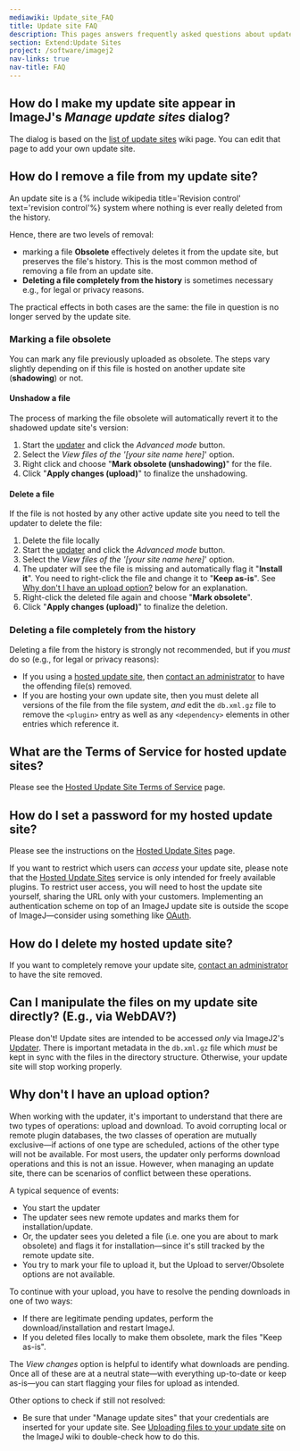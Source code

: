 ```yaml
---
mediawiki: Update_site_FAQ
title: Update site FAQ
description: This pages answers frequently asked questions about update sites.
section: Extend:Update Sites
project: /software/imagej2
nav-links: true
nav-title: FAQ
---
```


## How do I make my update site appear in ImageJ's *Manage update sites* dialog?

The dialog is based on the [list of update sites](/list-of-update-sites)
 wiki page. You can edit that page to add your own update site.

## How do I remove a file from my update site?

An update site is a {% include wikipedia title='Revision control' text='revision control'%} system where nothing is ever really deleted from the history.

Hence, there are two levels of removal:

-   marking a file **Obsolete** effectively deletes it from the update site, but preserves the file's history. This is the most common method of removing a file from an update site.
-   **Deleting a file completely from the history** is sometimes necessary e.g., for legal or privacy reasons.

The practical effects in both cases are the same: the file in question is no longer served by the update site.

### Marking a file obsolete

You can mark any file previously uploaded as obsolete. The steps vary slightly depending on if this file is hosted on another update site (**shadowing**) or not.

#### Unshadow a file

The process of marking the file obsolete will automatically revert it to the shadowed update site's version:

1.  Start the [updater](/plugins/updater) and click the *Advanced mode* button.
2.  Select the *View files of the '\[your site name here\]*' option.
3.  Right click and choose "**Mark obsolete (unshadowing)**" for the file.
4.  Click "**Apply changes (upload)**" to finalize the unshadowing.

#### Delete a file

If the file is not hosted by any other active update site you need to tell the updater to delete the file:

1.  Delete the file locally
2.  Start the [updater](/plugins/updater) and click the *Advanced mode* button.
3.  Select the *View files of the '\[your site name here\]*' option.
4.  The updater will see the file is missing and automatically flag it "**Install it**". You need to right-click the file and change it to "**Keep as-is**". See [Why don't I have an upload option?](#why-don't_I_have_an_upload_option?) below for an explanation.
5.  Right-click the deleted file again and choose "**Mark obsolete**".
6.  Click "**Apply changes (upload)**" to finalize the deletion.

### Deleting a file completely from the history

Deleting a file from the history is strongly not recommended, but if you *must* do so (e.g., for legal or privacy reasons):

-   If you using a [hosted update site](/update-sites/setup#creating-a-hosted-update-site), then [contact an administrator](/discuss) to have the offending file(s) removed.
-   If you are hosting your own update site, then you must delete all versions of the file from the file system, *and* edit the `db.xml.gz` file to remove the `<plugin>` entry as well as any `<dependency>` elements in other entries which reference it.

## What are the Terms of Service for hosted update sites?

Please see the [Hosted Update Site Terms of Service](/update-sites/tos) page.

## How do I set a password for my hosted update site?

Please see the instructions on the [Hosted Update Sites](/update-sites/setup#creating-a-hosted-update-site) page.

If you want to restrict which users can *access* your update site, please note that the [Hosted Update Sites](/update-sites/setup#creating-a-hosted-update-site) service is only intended for freely available plugins. To restrict user access, you will need to host the update site yourself, sharing the URL only with your customers. Implementing an authentication scheme on top of an ImageJ update site is outside the scope of ImageJ—consider using something like [OAuth](http://oauth.net/).

## How do I delete my hosted update site?

If you want to completely remove your update site, [contact an administrator](/discuss) to have the site removed.

## Can I manipulate the files on my update site directly? (E.g., via WebDAV?)

Please don't! Update sites are intended to be accessed *only* via ImageJ2's [Updater](/plugins/updater). There is important metadata in the `db.xml.gz` file which *must* be kept in sync with the files in the directory structure. Otherwise, your update site will stop working properly.

## Why don't I have an upload option?

When working with the updater, it's important to understand that there are two types of operations: upload and download. To avoid corrupting local or remote plugin databases, the two classes of operation are mutually exclusive—if actions of one type are scheduled, actions of the other type will not be available. For most users, the updater only performs download operations and this is not an issue. However, when managing an update site, there can be scenarios of conflict between these operations.

A typical sequence of events:

-   You start the updater
-   The updater sees new remote updates and marks them for installation/update.
-   Or, the updater sees you deleted a file (i.e. one you are about to mark obsolete) and flags it for installation—since it's still tracked by the remote update site.
-   You try to mark your file to upload it, but the Upload to server/Obsolete options are not available.

To continue with your upload, you have to resolve the pending downloads in one of two ways:

-   If there are legitimate pending updates, perform the download/installation and restart ImageJ.
-   If you deleted files locally to make them obsolete, mark the files "Keep as-is".

The *View changes* option is helpful to identify what downloads are pending. Once all of these are at a neutral state—with everything up-to-date or keep as-is—you can start flagging your files for upload as intended.

Other options to check if still not resolved:

-   Be sure that under "Manage update sites" that your credentials are inserted for your update site. See [Uploading files to your update site](/update-sites/setup#uploading-files-to-your-update-site) on the ImageJ wiki to double-check how to do this.
